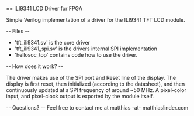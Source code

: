 == ILI9341 LCD Driver for FPGA

Simple Verilog implementation of a driver for the ILI9341 TFT LCD module.

-- Files --

* 'tft_ili9341.sv' is the core driver
* 'tft_ili9341_spi.sv' is the drivers internal SPI implementation
* 'hellosoc_top' contains code how to use the driver.

-- How does it work? --

The driver makes use of the SPI port and Reset line of the display. The display is first reset, then initialized (according to the datasheet), and then continuously
updated at a SPI frequency of around ~50 MHz. A pixel-color input, and pixel-clock output is exported by the module itself.

-- Questions? --
Feel free to contact me at matthias -at- matthiaslinder.com